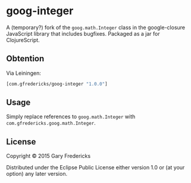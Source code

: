 # goog-integer

A (temporary?) fork of the `goog.math.Integer` class in the
google-closure JavaScript library that includes bugfixes. Packaged as
a jar for ClojureScript.

## Obtention

Via Leiningen:

``` clojure
[com.gfredericks/goog-integer "1.0.0"]
```

## Usage

Simply replace references to `goog.math.Integer` with
`com.gfredericks.goog.math.Integer`.

## License

Copyright © 2015 Gary Fredericks

Distributed under the Eclipse Public License either version 1.0 or (at
your option) any later version.
